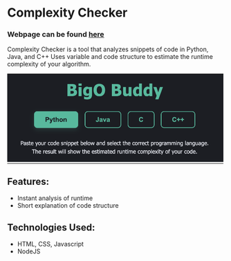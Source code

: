 # Complexity Checker
### Webpage can be found [here](https://codeforcestracker.com)

Complexity Checker is a tool that analyzes snippets of code in Python, Java, and C++
Uses variable and code structure to estimate the runtime complexity of your algorithm.

<table style="border-collapse: collapse;">
  <tr>
    <td style="border: none; padding: 0;">
      <img src="images/dashboard1.png" alt="Screenshot 1" width="500" />
    </td>
  </tr>
</table>

## Features:
- Instant analysis of runtime
- Short explanation of code structure

## Technologies Used:
- HTML, CSS, Javascript
- NodeJS
